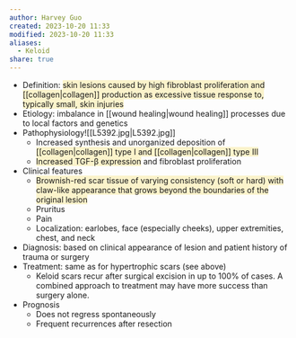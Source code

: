 ```yaml
---
author: Harvey Guo
created: 2023-10-20 11:33
modified: 2023-10-20 11:33
aliases:
  - Keloid
share: true
---
```

- Definition: <span style="background:rgba(240, 200, 0, 0.2)">skin lesions caused by high fibroblast proliferation and [[collagen|collagen]] production as excessive tissue response to, typically small, skin injuries</span>
- Etiology: imbalance in [[wound healing|wound healing]] processes due to local factors and genetics
- Pathophysiology![[L5392.jpg|L5392.jpg]]
	- Increased synthesis and unorganized deposition of <span style="background:rgba(240, 200, 0, 0.2)">[[collagen|collagen]] type I and [[collagen|collagen]] type III</span>
	- <span style="background:rgba(240, 200, 0, 0.2)">Increased TGF-β expression</span> and fibroblast proliferation
- Clinical features
	- <span style="background:rgba(240, 200, 0, 0.2)">Brownish-red scar tissue of varying consistency (soft or hard) with claw-like appearance that grows beyond the boundaries of the original lesion </span>
	- Pruritus
	- Pain
	- Localization: earlobes, face (especially cheeks), upper extremities, chest, and neck 
- Diagnosis: based on clinical appearance of lesion and patient history of trauma or surgery
- Treatment: same as for hypertrophic scars (see above) 
	- Keloid scars recur after surgical excision in up to 100% of cases. A combined approach to treatment may have more success than surgery alone.
- Prognosis
	- Does not regress spontaneously
	- Frequent recurrences after resection
